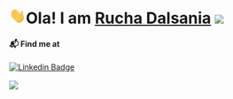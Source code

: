 
<h1> <img src="https://raw.githubusercontent.com/ABSphreak/ABSphreak/master/gifs/Hi.gif" width="30px">Ola! I am <a href="https://github.com/RuchaDalsania">Rucha Dalsania</a> <img src="https://emojis.slackmojis.com/emojis/images/1531849430/4246/blob-sunglasses.gif?1531849430" width="30px"></h1>
</h1>

#### 📬 Find me at
[![Linkedin Badge](https://img.shields.io/badge/-LinkedIn-blue?style=flat-square&logo=Linkedin&logoColor=white&link=https://www.linkedin.com/in/rucha-dalsania/)](https://www.linkedin.com/in/rucha-dalsania/)

<img align="center" src="https://github-readme-stats.vercel.app/api/top-langs/?username=RuchaDalsania&theme=default&line_height=27&layout=compact" />

<!---
RuchaDalsania/RuchaDalsania is a ✨ special ✨ repository because its `README.md` (this file) appears on your GitHub profile.
You can click the Preview link to take a look at your changes.
--->
